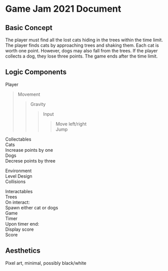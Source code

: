 # Game Jam 2021 Document

## Basic Concept
The player must find all the lost cats hiding in the trees within the time limit. The player finds cats by approaching trees and shaking them. Each cat is worth one point. However, dogs may also fall from the trees. If the player collects a dog, they lose three points. The game ends after the time limit.

## Logic Components
Player  
> Movement  
>> Gravity  
>>> Input  
>>>> Move left/right  
>>>> Jump  
  
Collectables  
    Cats  
        Increase points by one  
    Dogs  
        Decrese points by three  
        
Environment  
    Level Design  
        Collisions  
  
Interactables  
    Trees  
        On interact:  
            Spawn either cat or dogs  
Game  
    Timer  
        Upon timer end:  
            Display score  
    Score  
    
## Aesthetics
Pixel art, minimal, possibly black/white

